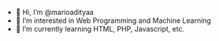 - 👋 Hi, I’m @marioadityaa
- 👀 I’m interested in Web Programming and Machine Learning
- 🌱 I’m currently learning HTML, PHP, Javascript, etc.


<!---
marioadityaa/marioadityaa is a ✨ special ✨ repository because its `README.md` (this file) appears on your GitHub profile.
You can click the Preview link to take a look at your changes.
--->
